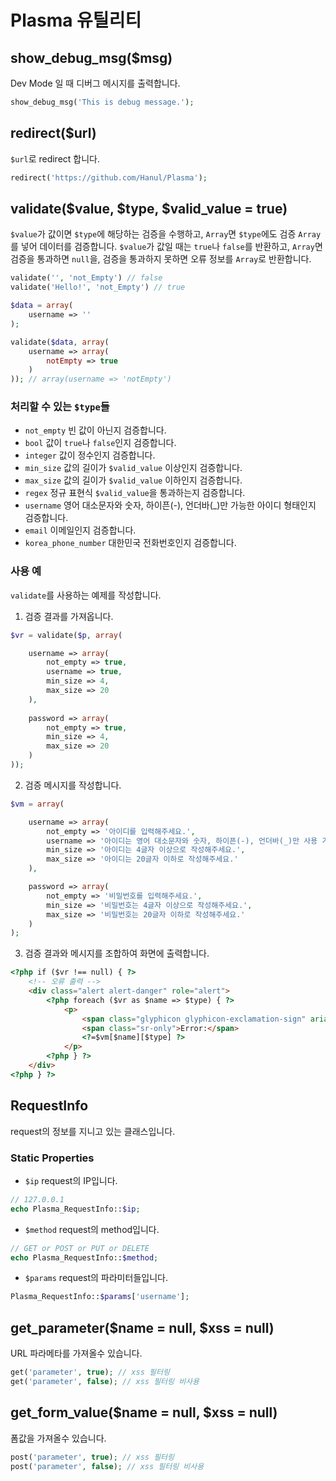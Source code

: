 # Plasma 유틸리티

## show_debug_msg($msg)
Dev Mode 일 때 디버그 메시지를 출력합니다.
```php
show_debug_msg('This is debug message.');
```

## redirect($url)
`$url`로 redirect 합니다.
```php
redirect('https://github.com/Hanul/Plasma');
```

## validate($value, $type, $valid_value = true)
`$value`가 값이면 `$type`에 해당하는 검증을 수행하고, `Array`면 `$type`에도 검증 `Array`를 넣어 데이터를 검증합니다. `$value`가 값일 때는 `true`나 `false`를 반환하고, `Array`면 검증을 통과하면 `null`을, 검증을 통과하지 못하면 오류 정보를 `Array`로 반환합니다.
```php
validate('', 'not_Empty') // false
validate('Hello!', 'not_Empty') // true

$data = array(
	username => ''
);

validate($data, array(
	username => array(
		notEmpty => true
	)
)); // array(username => 'notEmpty')
```

### 처리할 수 있는 `$type`들
* `not_empty` 빈 값이 아닌지 검증합니다.
* `bool` 값이 `true`나 `false`인지 검증합니다.
* `integer` 값이 정수인지 검증합니다.
* `min_size` 값의 길이가 `$valid_value` 이상인지 검증합니다.
* `max_size` 값의 길이가 `$valid_value` 이하인지 검증합니다.
* `regex` 정규 표현식 `$valid_value`을 통과하는지 검증합니다.
* `username` 영어 대소문자와 숫자, 하이픈(-), 언더바(_)만 가능한 아이디 형태인지 검증합니다.
* `email` 이메일인지 검증합니다.
* `korea_phone_number` 대한민국 전화번호인지 검증합니다.

### 사용 예
`validate`를 사용하는 예제를 작성합니다.

1. 검증 결과를 가져옵니다.
```php
$vr = validate($p, array(

	username => array(
		not_empty => true,
		username => true,
		min_size => 4,
		max_size => 20
	),
	
	password => array(
		not_empty => true,
		min_size => 4,
		max_size => 20
	)
));
```

2. 검증 메시지를 작성합니다.
```php
$vm = array(

	username => array(
		not_empty => '아이디를 입력해주세요.',
		username => '아이디는 영어 대소문자와 숫자, 하이픈(-), 언더바(_)만 사용 가능합니다.',
		min_size => '아이디는 4글자 이상으로 작성해주세요.',
		max_size => '아이디는 20글자 이하로 작성해주세요.'
	),

	password => array(
		not_empty => '비밀번호를 입력해주세요.',
		min_size => '비밀번호는 4글자 이상으로 작성해주세요.',
		max_size => '비밀번호는 20글자 이하로 작성해주세요.'
	)
);
```

3. 검증 결과와 메시지를 조합하여 화면에 출력합니다.
```html
<?php if ($vr !== null) { ?>
	<!-- 오류 출력 -->
	<div class="alert alert-danger" role="alert">
		<?php foreach ($vr as $name => $type) { ?>
			<p>
				<span class="glyphicon glyphicon-exclamation-sign" aria-hidden="true"></span>
				<span class="sr-only">Error:</span>
				<?=$vm[$name][$type] ?>
			</p>
		<?php } ?>
	</div>
<?php } ?>
```

## RequestInfo
request의 정보를 지니고 있는 클래스입니다.

### Static Properties
- `$ip` request의 IP입니다.
```php
// 127.0.0.1
echo Plasma_RequestInfo::$ip;
```
- `$method` request의 method입니다.
```php
// GET or POST or PUT or DELETE
echo Plasma_RequestInfo::$method;
```
- `$params` request의 파라미터들입니다.
```php
Plasma_RequestInfo::$params['username'];
```

## get_parameter($name = null, $xss = null)
URL 파라메타를 가져올수 있습니다.
```php
get('parameter', true); // xss 필터링
get('parameter', false); // xss 필터링 비사용
```

## get_form_value($name = null, $xss = null)
폼값을 가져올수 있습니다.
```php
post('parameter', true); // xss 필터링
post('parameter', false); // xss 필터링 비사용
```
